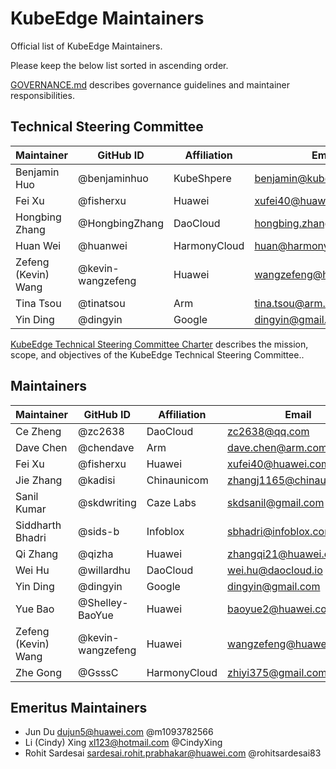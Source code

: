 # KubeEdge Maintainers

 Official list of KubeEdge Maintainers.

 Please keep the below list sorted in ascending order.

 [GOVERNANCE.md](https://github.com/kubeedge/community/blob/master/GOVERNANCE.md)
 describes governance guidelines and maintainer responsibilities.

## Technical Steering Committee

| Maintainer          | GitHub ID         | Affiliation  | Email |
|---------------------|-------------------|--------------| ----------- |
| Benjamin Huo        | @benjaminhuo      | KubeShpere   | <benjamin@kubesphere.io> |
| Fei Xu              | @fisherxu         | Huawei       | <xufei40@huawei.com> |
| Hongbing Zhang      | @HongbingZhang    | DaoCloud     | <hongbing.zhang@daocloud.io> |
| Huan Wei            | @huanwei          | HarmonyCloud | <huan@harmonycloud.cn> |
| Zefeng (Kevin) Wang | @kevin-wangzefeng | Huawei       | <wangzefeng@huawei.com> |
| Tina Tsou           | @tinatsou         | Arm          | <tina.tsou@arm.com> |
| Yin Ding            | @dingyin          | Google       | <dingyin@gmail.com> |

[KubeEdge Technical Steering Committee Charter](https://github.com/kubeedge/community/blob/master/committee-technical-steering/charter.md)
describes the mission, scope, and objectives of the KubeEdge Technical Steering Committee..

## Maintainers

| Maintainer          | GitHub ID         | Affiliation   | Email |
|---------------------|-------------------|---------------| ----------- |
| Ce Zheng            | @zc2638           | DaoCloud      | <zc2638@qq.com> |
| Dave Chen           | @chendave         | Arm           | <dave.chen@arm.com> |
| Fei Xu              | @fisherxu         | Huawei        | <xufei40@huawei.com> |
| Jie Zhang           | @kadisi           | Chinaunicom   | <zhangj1165@chinaunicom.cn> |
| Sanil Kumar         | @skdwriting       | Caze Labs     | <skdsanil@gmail.com> |
| Siddharth Bhadri    | @sids-b           | Infoblox      | <sbhadri@infoblox.com> |
| Qi Zhang            | @qizha            | Huawei        | <zhangqi21@huawei.com> |
| Wei Hu              | @willardhu        | DaoCloud      | <wei.hu@daocloud.io> |
| Yin Ding            | @dingyin          | Google        | <dingyin@gmail.com> |
| Yue Bao             | @Shelley-BaoYue   | Huawei        | <baoyue2@huawei.com> |
| Zefeng (Kevin) Wang | @kevin-wangzefeng | Huawei        | <wangzefeng@huawei.com> |
| Zhe Gong            | @GsssC            | HarmonyCloud  | <zhiyi375@gmail.com> |

## Emeritus Maintainers
* Jun Du <dujun5@huawei.com> @m1093782566
* Li (Cindy) Xing <xl123@hotmail.com> @CindyXing
* Rohit Sardesai <sardesai.rohit.prabhakar@huawei.com> @rohitsardesai83
